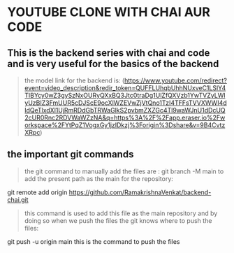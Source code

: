 # YOUTUBE CLONE WITH CHAI AUR CODE

## This is the backend series with chai and code and is very useful for the basics of the backend
>the model link for the backend is:
(https://www.youtube.com/redirect?event=video_description&redir_token=QUFFLUhqbUhhNUxveC1LSlY4TlBYcy0wZ3gySzNxOURyQXxBQ3Jtc0traDg1UlZfQXVzb1YwTVZyLWlyUzBIZ3FmUUR5cDJScE9ocXlWZEVwZjVtQno1TzI4TFFsTVVXWWI4dldQeTlxdXl1UjRmRDdGbTRWaGlkS2pvbmZXZGc4Tl9waWJnU1dDcUQ2cUR0Rnc2RDVWaWZzNA&q=https%3A%2F%2Fapp.eraser.io%2Fworkspace%2FYtPqZ1VogxGy1jzIDkzj%3Forigin%3Dshare&v=9B4CvtzXRpc)


## the important git commands 
>the git command to manually add the files are :
git branch -M main to add the present path as the main for the repository:

git remote add origin https://github.com/RamakrishnaVenkat/backend-chai.git

>this command is used to add this file as the main repository and by doing so when we push the files the git knows where to push the 
files:

git push -u origin main this is the command to push the files